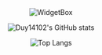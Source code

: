 <div align="center">
  <img src="https://github-widgetbox.vercel.app/api/profile?username=Duy14102&data=followers,repositories,stars,commits&theme=nautilus" alt="WidgetBox">
</div>

<div align="center">
  <p>
    <img align="center" src="https://github-readme-stats.vercel.app/api?username=Duy14102&show_icons=true&theme=github_dark&rank_icon=github" alt="Duy14102's GitHub stats">
    </p>
  <p>
    <img align="center" src="https://github-readme-stats.vercel.app/api/top-langs/?username=Duy14102&layout=compact&theme=github_dark" alt="Top Langs">
  </p>
</div>

